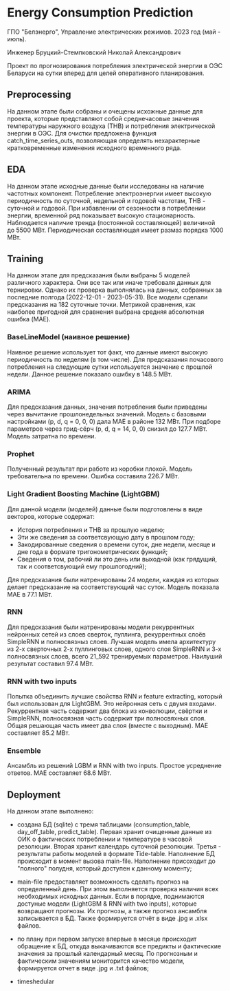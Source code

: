 # Energy Consumption Prediction

ГПО "Белэнерго", Управление электрических режимов. 2023 год (май - июль).

Инженер Бруцкий-Стемпковский Николай Александрович

Проект по прогнозирования потребления электрической энергии в ОЭС Беларуси на сутки вперед для целей оперативного планирования.

## Preprocessing

На данном этапе были собраны и очещены исхожные данные для проекта, которые представляют собой среднечасовые значения температуры наружного воздуха (ТНВ) и потребления электрической энергии в ОЭС. Для очистки предложена функция catch_time_series_outs, позволяющая определять нехарактерные кратковременные изменения исходного временного ряда.

## EDA

На данном этапе исходные данные были исследованы на наличие частотных компонент. Потребление электроэнергии имеет высокую периодичность по суточной, недельной и годовой частотам, ТНВ - суточной и годовой. При избавлении от сезонности в потреблении энергии, временной ряд показывает высокую стационарность. Наблюдается наличие тренда (постоянной составляющей) величиной до 5500 МВт. Периодическая составляющая имеет размаз порядка 1000 МВт.

## Training

На данном этапе для предсказания были выбраны 5 моделей различного характера. Они все так или иначе требоваля данных для тернировки. Однако их проверка выполнялась на данных, собранных за последние полгода (2022-12-01 - 2023-05-31). Все модели сделали предсказания на 182 суточные точки. Метрикой сравнения, как наиболее пригодной для сравнения выбрана средняя абсолютная ошибка (MAE).

### BaseLineModel (наивное решение)

Наивное решение использует тот факт, что данные имеют высокую периодичность по неделям (в том числе). Для предсказания почасового потребления на следующие сутки используется значение с прошлой недели. Данное решение показало ошибку в 148.5 МВт.

### ARIMA

Для предсказания данных, значения потребления были приведены через вычитание прошлонедельных значений. Модель с базовыми настройками (p, d, q = 0, 0, 0) дала MAE в районе 132 МВт. При подборе параметров через грид-сёрч (p, d, q = 14, 0, 0) снизил до 127.7 МВт. Модель затратна по времени.

### Prophet

Полученный результат при работе из коробки плохой. Модель требовательна по времени. Ошибка составила 226.7 МВт.

### Light Gradient Boosting Machine (LightGBM)

Для данной модели (моделей) данные были подготовлены в виде векторов, которые содержат:

- История потребления и ТНВ за прошлую неделю;
- Эти же сведения за соответсвующую дату в прошлом году;
- Закодированные сведения о времени суток, дне недели, месяце и дне года в формате тригонометрических функций;
- Сведения о том, рабочий ли это день или выходной (как грядущий, так и соответсвующий ему прошлогодний);

Для предсказания были натренированы 24 модели, каждая из которых делает предсказание на соответствующий час суток. Модель показала МАЕ в  77.1 МВт.

### RNN

Для предсказания были натренированы модели рекуррентных нейронных сетей из слоев сверток, пуллинга, рекуррентных слоёв SimpleRNN и полносвязныз слоев. Лучшая модель имела архитектуру из 2-х сверточных 2-х пуллинговых слоев, одного слоя SimpleRNN и 3-х полносвязных слоев, всего 21_592 тренируемых параметров. Наилуший результат составил 97.4 МВт.

### RNN with two inputs

Попытка объединить лучшие свойства RNN и feature extracting, который был использован для LightGBM. Это нейронная сеть с двумя входами. Рекуррентная часть содержит два блока из конволюции, свёртки и SimpleRNN, полносвязная часть содержит три полносвяхных слоя. Общая решающая часть имеет два слоя (вместе с выходным). MAE составляет 85.2 МВт.

### Ensemble

Ансамбль из решений LGBM и RNN with two inputs. Простое усреднение ответов. MAE составляет 68.6 МВт.

## Deployment

На данном этапе выполнено:

- создана БД (sqlite) c тремя таблицами (consumption_table, day_off_table, predict_table). Первая хранит очищенные данные из ОИК о фактических потреблении и температуре в часовой резолюции. Вторая хранит календарь  суточной резолюции. Третья - результаты работы моделей в формате Tide-table. Наполнение БД происходит в момент вызова main-file. Наполнение присоходит до "полного" полудня, который доступен к данному моменту;
- main-file предоставляет возможность сделать прогноз на определенный день. При этом выполняется проверка наличия всех необходимых исходных данных. Если в порядке, поднимаются достуные модели (LightGBM & RNN with two inputs), которые возвращают прогнозы. Их прогнозы, а также прогноз ансамбля записывается в БД. Также формируется отчёт в виде .jpg и .xlsx файлов.
- по плану при первом запуске впервые в месяце происходит обращение к БД, откуда выкачиваются все предикты и фактические значения за прошлый календарный месяц. По прогнозным и фактическим значениям мониторится качество модели, формируется отчет в виде .jpg и .txt файлов;

- timeshedular
